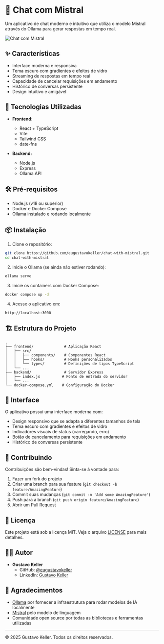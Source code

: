 # 💬 Chat com Mistral

Um aplicativo de chat moderno e intuitivo que utiliza o modelo Mistral através do Ollama para gerar respostas em tempo real.

![Chat com Mistral](https://i.imgur.com/placeholder.png)

## ✨ Características

- Interface moderna e responsiva
- Tema escuro com gradientes e efeitos de vidro
- Streaming de respostas em tempo real
- Capacidade de cancelar requisições em andamento
- Histórico de conversas persistente
- Design intuitivo e amigável

## 🚀 Tecnologias Utilizadas

- **Frontend:**

  - React + TypeScript
  - Vite
  - Tailwind CSS
  - date-fns

- **Backend:**
  - Node.js
  - Express
  - Ollama API

## 🛠️ Pré-requisitos

- Node.js (v18 ou superior)
- Docker e Docker Compose
- Ollama instalado e rodando localmente

## 📦 Instalação

1. Clone o repositório:

```bash
git clone https://github.com/eugustavokeller/chat-with-mistral.git
cd chat-with-mistral
```

2. Inicie o Ollama (se ainda não estiver rodando):

```bash
ollama serve
```

3. Inicie os containers com Docker Compose:

```bash
docker compose up -d
```

4. Acesse o aplicativo em:

```
http://localhost:3000
```

## 🏗️ Estrutura do Projeto

```
.
├── frontend/              # Aplicação React
│   ├── src/
│   │   ├── components/    # Componentes React
│   │   ├── hooks/         # Hooks personalizados
│   │   └── types/         # Definições de tipos TypeScript
│   └── ...
├── backend/               # Servidor Express
│   ├── index.js          # Ponto de entrada do servidor
│   └── ...
└── docker-compose.yml    # Configuração do Docker
```

## 🎨 Interface

O aplicativo possui uma interface moderna com:

- Design responsivo que se adapta a diferentes tamanhos de tela
- Tema escuro com gradientes e efeitos de vidro
- Indicadores visuais de status (carregando, erro)
- Botão de cancelamento para requisições em andamento
- Histórico de conversas persistente

## 🤝 Contribuindo

Contribuições são bem-vindas! Sinta-se à vontade para:

1. Fazer um fork do projeto
2. Criar uma branch para sua feature (`git checkout -b feature/AmazingFeature`)
3. Commit suas mudanças (`git commit -m 'Add some AmazingFeature'`)
4. Push para a branch (`git push origin feature/AmazingFeature`)
5. Abrir um Pull Request

## 📄 Licença

Este projeto está sob a licença MIT. Veja o arquivo [LICENSE](LICENSE) para mais detalhes.

## 👨‍💻 Autor

- **Gustavo Keller**
  - GitHub: [@eugustavokeller](https://github.com/eugustavokeller)
  - LinkedIn: [Gustavo Keller](https://www.linkedin.com/in/gustavo-keller-59124097)

## 🙏 Agradecimentos

- [Ollama](https://ollama.ai/) por fornecer a infraestrutura para rodar modelos de IA localmente
- [Mistral](https://mistral.ai/) pelo modelo de linguagem
- Comunidade open source por todas as bibliotecas e ferramentas utilizadas

---

© 2025 Gustavo Keller. Todos os direitos reservados.
